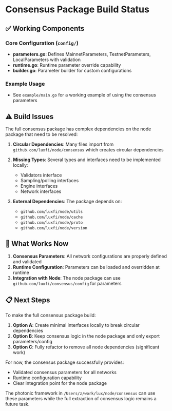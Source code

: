 # Consensus Package Build Status

## ✅ Working Components

### Core Configuration (`config/`)
- **parameters.go**: Defines MainnetParameters, TestnetParameters, LocalParameters with validation
- **runtime.go**: Runtime parameter override capability
- **builder.go**: Parameter builder for custom configurations

### Example Usage
- See `example/main.go` for a working example of using the consensus parameters

## ⚠️  Build Issues

The full consensus package has complex dependencies on the node package that need to be resolved:

1. **Circular Dependencies**: Many files import from `github.com/luxfi/node/consensus` which creates circular dependencies
2. **Missing Types**: Several types and interfaces need to be implemented locally:
   - Validators interface
   - Sampling/polling interfaces  
   - Engine interfaces
   - Network interfaces

3. **External Dependencies**: The package depends on:
   - `github.com/luxfi/node/utils`
   - `github.com/luxfi/node/cache`
   - `github.com/luxfi/node/proto`
   - `github.com/luxfi/node/version`

## 🎯 What Works Now

1. **Consensus Parameters**: All network configurations are properly defined and validated
2. **Runtime Configuration**: Parameters can be loaded and overridden at runtime
3. **Integration with Node**: The node package can use `github.com/luxfi/consensus/config` for parameters

## 📋 Next Steps

To make the full consensus package build:

1. **Option A**: Create minimal interfaces locally to break circular dependencies
2. **Option B**: Keep consensus logic in the node package and only export parameters/config
3. **Option C**: Fully refactor to remove all node dependencies (significant work)

For now, the consensus package successfully provides:
- Validated consensus parameters for all networks
- Runtime configuration capability
- Clear integration point for the node package

The photonic framework in `/Users/z/work/lux/node/consensus` can use these parameters while the full extraction of consensus logic remains a future task.